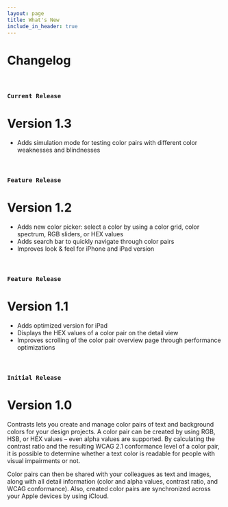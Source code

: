 ```yaml
---
layout: page
title: What's New
include_in_header: true
---
```


# Changelog
<br>

### `Current Release`
# **Version 1.3**
* Adds simulation mode for testing color pairs with different color weaknesses and blindnesses

<br>

### `Feature Release`
# **Version 1.2**
* Adds new color picker: select a color by using a color grid, color spectrum, RGB sliders, or HEX values
* Adds search bar to quickly navigate through color pairs
* Improves look & feel for iPhone and iPad version

<br>

### `Feature Release`
# **Version 1.1**
* Adds optimized version for iPad
* Displays the HEX values of a color pair on the detail view
* Improves scrolling of the color pair overview page through performance optimizations

<br>

### `Initial Release`
# **Version 1.0**
Contrasts lets you create and manage color pairs of text and background colors for your design projects. A color pair can be created by using RGB, HSB, or HEX values – even alpha values are supported. By calculating the contrast ratio and the resulting WCAG 2.1 conformance level of a color pair, it is possible to determine whether a text color is readable for people with visual impairments or not.

Color pairs can then be shared with your colleagues as text and images, along with all detail information (color and alpha values, contrast ratio, and WCAG conformance). Also, created color pairs are synchronized across your Apple devices by using iCloud.

<br>
